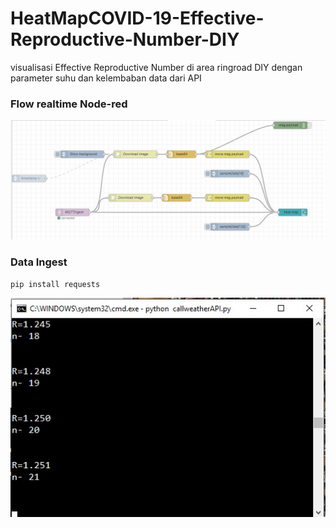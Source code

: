 # HeatMapCOVID-19-Effective-Reproductive-Number-DIY
visualisasi Effective Reproductive Number di area ringroad DIY dengan parameter suhu dan kelembaban data dari API

### Flow realtime Node-red
<img src=https://github.com/wimbuhAdi/HeatMapCOVID-19-Effective-Reproductive-Number-DIY/blob/master/Node-red%20HeatMap%20Visualizer/flow_heatmap.jpg width="720">

### Data Ingest
```
pip install requests
```
<img src=https://github.com/wimbuhAdi/HeatMapCOVID-19-Effective-Reproductive-Number-DIY/blob/master/Node-red%20HeatMap%20Visualizer/dataPULL.jpg width="720">
